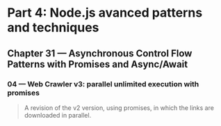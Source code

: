 # Part 4: Node.js avanced patterns and techniques
## Chapter 31 &mdash; Asynchronous Control Flow Patterns with Promises and Async/Await
### 04 &mdash; Web Crawler v3: parallel unlimited execution with promises
> A revision of the v2 version, using promises, in which the links are downloaded in parallel.

